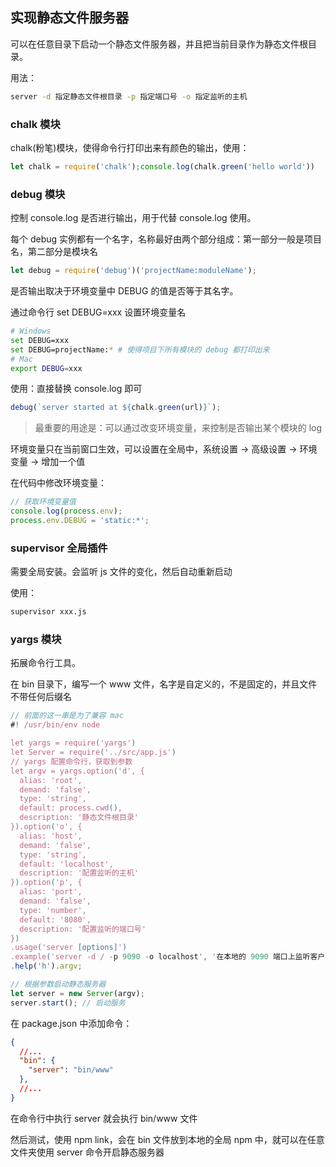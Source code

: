 ## 实现静态文件服务器

可以在任意目录下启动一个静态文件服务器，并且把当前目录作为静态文件根目录。

用法：

```bash
server -d 指定静态文件根目录 -p 指定端口号 -o 指定监听的主机
```

### chalk 模块

chalk(粉笔)模块，使得命令行打印出来有颜色的输出，使用：

```js
let chalk = require('chalk');console.log(chalk.green('hello world'))
```

### debug 模块

控制 console.log 是否进行输出，用于代替 console.log 使用。

每个 debug 实例都有一个名字，名称最好由两个部分组成：第一部分一般是项目名，第二部分是模块名

```js
let debug = require('debug')('projectName:moduleName');
```

是否输出取决于环境变量中 DEBUG 的值是否等于其名字。

通过命令行 set DEBUG=xxx 设置环境变量名

```bash
# Windows
set DEBUG=xxx
set DEBUG=projectName:* # 使得项目下所有模块的 debug 都打印出来
# Mac
export DEBUG=xxx
```

使用：直接替换 console.log 即可

```js
debug(`server started at ${chalk.green(url)}`);
```

> 最重要的用途是：可以通过改变环境变量，来控制是否输出某个模块的 log

环境变量只在当前窗口生效，可以设置在全局中，系统设置 -> 高级设置 -> 环境变量 -> 增加一个值

在代码中修改环境变量：

```js
// 获取环境变量值
console.log(process.env);
process.env.DEBUG = 'static:*';
```

### supervisor 全局插件

需要全局安装。会监听 js 文件的变化，然后自动重新启动

使用：

```bash
supervisor xxx.js
```

### yargs 模块

拓展命令行工具。

在 bin 目录下，编写一个 www 文件，名字是自定义的，不是固定的，并且文件不带任何后缀名
```js
// 前面的这一串是为了兼容 mac
#! /usr/bin/env node

let yargs = require('yargs')
let Server = require('../src/app.js')
// yargs 配置命令行，获取到参数
let argv = yargs.option('d', {
  alias: 'root',
  demand: 'false',
  type: 'string',
  default: process.cwd(),
  description: '静态文件根目录'
}).option('o', {
  alias: 'host',
  demand: 'false',
  type: 'string',
  default: 'localhost',
  description: '配置监听的主机'
}).option('p', {
  alias: 'port',
  demand: 'false',
  type: 'number',
  default: '8080',
  description: '配置监听的端口号'
})
.usage('server [options]')
.example('server -d / -p 9090 -o localhost', '在本地的 9090 端口上监听客户端的请求')
.help('h').argv;

// 根据参数启动静态服务器
let server = new Server(argv);
server.start(); // 启动服务
```

在 package.json 中添加命令：

```json
{
  //...
  "bin": {
    "server": "bin/www"
  },
  //...
}
```

在命令行中执行 server 就会执行 bin/www 文件

然后测试，使用 npm link，会在 bin 文件放到本地的全局 npm 中，就可以在任意文件夹使用 server 命令开启静态服务器